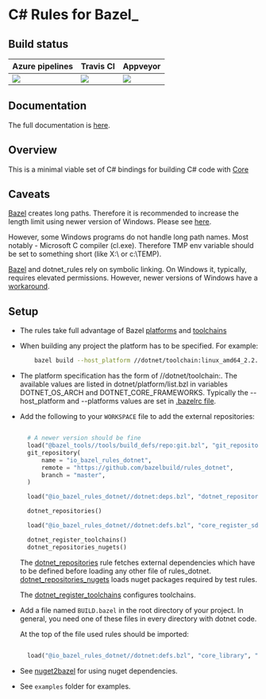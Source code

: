 C# Rules for Bazel_
===================


Build status
------------

  | Azure pipelines | Travis CI     | Appveyor        |
  | --------------- | ------------- | --------------- |
  | [![](https://dev.azure.com/tomaszstrejczek/rules_dotnet/_apis/build/status/tomaszstrejczek.rules_dotnet?branchName=master)](https://dev.azure.com/tomaszstrejczek/rules_dotnet/_build)    | [![](https://api.travis-ci.org/bazelbuild/rules_dotnet.svg?branch=master)](https://travis-ci.org/bazelbuild/rules_dotnet) | [![](https://ci.appveyor.com/api/projects/status/obpncs8e7wab1yty/branch/master)](https://ci.appveyor.com/project/tomek1909/rules-dotnet/branch/master) |


Documentation
-------------

The full documentation is [here](https://tomaszstrejczek.github.io/rules_dotnet/).


Overview
--------

This is a minimal viable set of C# bindings for building C# code with
[Core](https://en.wikipedia.org/wiki/.NET_Core)

Caveats
-------

[Bazel](https://bazel.build/) creates long paths. Therefore it is recommended to increase the length limit 
using newer version of Windows. Please see 
[here](https://docs.microsoft.com/en-us/windows/desktop/fileio/naming-a-file#maximum-path-length-limitation).

However, some Windows programs do not handle long path names. Most notably - Microsoft 
C compiler (cl.exe). Therefore TMP env variable should be set to something 
short (like X:\\ or c:\\TEMP). 

[Bazel](https://bazel.build/) and dotnet_rules rely on symbolic linking. On Windows it, typically, requires 
elevated permissions. However, newer versions of Windows have a [workaround](https://blogs.windows.com/buildingapps/2016/12/02/symlinks-windows-10/#IJuxPHWEkSSRqC7w.97).

Setup
-----

* The rules take full advantage of Bazel [platforms](https://docs.bazel.build/versions/master/platforms.html)
  and [toolchains](https://docs.bazel.build/versions/master/toolchains.html)

* When building any project the platform has to be specified. For example:

  ```bash
      bazel build --host_platform //dotnet/toolchain:linux_amd64_2.2.402 --platforms //dotnet/toolchain:linux_amd64_2.2.402 //...
  ```

* The platform specification has the form of //dotnet/toolchain:<os>_<arch>_<sdkversion>. 
  The available values are listed in dotnet/platform/list.bzl in variables DOTNET_OS_ARCH and DOTNET_CORE_FRAMEWORKS.
  Typically the --host_platform and --platforms values are set in [.bazelrc file](https://docs.bazel.build/versions/master/guide.html).

* Add the following to your `WORKSPACE` file to add the external repositories:

  ```python

    # A newer version should be fine
    load("@bazel_tools//tools/build_defs/repo:git.bzl", "git_repository")
    git_repository(
        name = "io_bazel_rules_dotnet",
        remote = "https://github.com/bazelbuild/rules_dotnet",
        branch = "master",
    )

    load("@io_bazel_rules_dotnet//dotnet:deps.bzl", "dotnet_repositories")

    dotnet_repositories()

    load("@io_bazel_rules_dotnet//dotnet:defs.bzl", "core_register_sdk", "dotnet_register_toolchains", "dotnet_repositories_nugets")

    dotnet_register_toolchains()
    dotnet_repositories_nugets()
  ```

  The [dotnet_repositories](api.md#dotnet_repositories) rule fetches external dependencies which have to be defined before loading any other file of rules_dotnet. [dotnet_repositories_nugets](api.md#dotnet_repositories_nugets) loads nuget packages 
  required by test rules.

  The [dotnet_register_toolchains](api.md#dotnet_register_toolchains) configures toolchains.

* Add a file named ``BUILD.bazel`` in the root directory of your project. In general, you need one of these files in every directory with dotnet code.

  At the top of the file used rules should be imported:

  ```python

    load("@io_bazel_rules_dotnet//dotnet:defs.bzl", "core_library", "core_binary")
  ```

* See [nuget2bazel](docs/nuget2bazel.md) for using nuget dependencies.

* See ``examples`` folder for examples.


